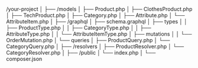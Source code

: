 /your-project
│
├── /models
│   ├── Product.php
│   ├── ClothesProduct.php
│   ├── TechProduct.php
│   ├── Category.php
│   ├── Attribute.php
│   └── AttributeItem.php
│
├── /graphql
│   ├── schema.graphql
│   ├── types
│   │   ├── ProductType.php
│   │   ├── CategoryType.php
│   │   ├── AttributeType.php
│   │   └── AttributeItemType.php
│   ├── mutations
│   │   └── OrderMutation.php
│   └── queries
│       ├── ProductQuery.php
│       └── CategoryQuery.php
│
├── /resolvers
│   ├── ProductResolver.php
│   └── CategoryResolver.php
│
├── /public
│   └── index.php
│
└── composer.json
